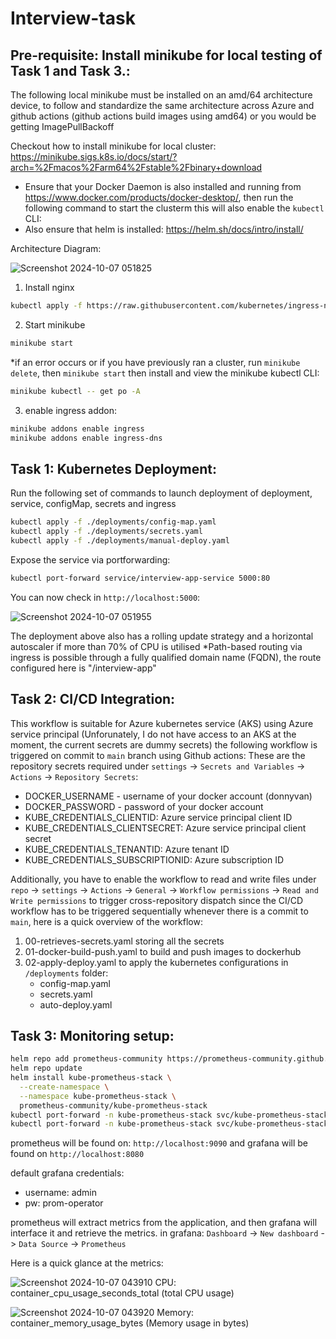 # Interview-task
## Pre-requisite: Install minikube for local testing of Task 1 and Task 3.:
The following local minikube must be installed on an amd/64 architecture device, to follow and standardize the same architecture across Azure and github actions (github actions build images using amd64) or you would be getting ImagePullBackoff

Checkout how to install minikube for local cluster:
https://minikube.sigs.k8s.io/docs/start/?arch=%2Fmacos%2Farm64%2Fstable%2Fbinary+download

* Ensure that your Docker Daemon is also installed and running from https://www.docker.com/products/docker-desktop/, then run the following command to start the clusterm this will also enable the `kubectl` CLI:
* Also ensure that helm is installed: https://helm.sh/docs/intro/install/

Architecture Diagram:

![Screenshot 2024-10-07 051825](https://github.com/user-attachments/assets/70c7c56d-736a-401c-a61b-5530ededf232)

1. Install nginx
```bash
kubectl apply -f https://raw.githubusercontent.com/kubernetes/ingress-nginx/main/deploy/static/provider/cloud/deploy.yaml
```
2. Start minikube
```bash
minikube start
```
*if an error occurs or if you have previously ran a cluster, run `minikube delete`, then `minikube start` then install and view the minikube kubectl CLI:
```bash
minikube kubectl -- get po -A
```
3. enable ingress addon:
```bash
minikube addons enable ingress
minikube addons enable ingress-dns
```

## Task 1: Kubernetes Deployment:
Run the following set of commands to launch deployment of deployment, service, configMap, secrets and ingress
``` bash
kubectl apply -f ./deployments/config-map.yaml
kubectl apply -f ./deployments/secrets.yaml
kubectl apply -f ./deployments/manual-deploy.yaml
```
Expose the service via portforwarding:
```bash
kubectl port-forward service/interview-app-service 5000:80
```
You can now check in `http://localhost:5000`:

![Screenshot 2024-10-07 051955](https://github.com/user-attachments/assets/b621bfbd-fdd7-419f-9d79-d6d051c703bc)

The deployment above also has a rolling update strategy and a horizontal autoscaler if more than 70% of CPU is utilised
*Path-based routing via ingress is possible through a fully qualified domain name (FQDN), the route configured here is "/interview-app"

## Task 2: CI/CD Integration:
This workflow is suitable for Azure kubernetes service (AKS) using Azure service principal (Unforunately, I do not have access to an AKS at the moment, the current secrets are dummy secrets)
the following workflow is triggered on commit to `main` branch using Github actions:
These are the repository secrets required under `settings` -> `Secrets and Variables` -> `Actions` -> `Repository Secrets`:
- DOCKER_USERNAME - username of your docker account (donnyvan)
- DOCKER_PASSWORD - password of your docker account
- KUBE_CREDENTIALS_CLIENTID: Azure service principal client ID
- KUBE_CREDENTIALS_CLIENTSECRET: Azure service principal client secret
- KUBE_CREDENTIALS_TENANTID: Azure tenant ID
- KUBE_CREDENTIALS_SUBSCRIPTIONID: Azure subscription ID

Additionally, you have to enable the workflow to read and write files under `repo` -> `settings` -> `Actions` -> `General` -> `Workflow permissions` -> `Read and Write permissions` to trigger cross-repository dispatch since the CI/CD workflow has to be triggered sequentially whenever there is a commit to `main`, here is a quick overview of the workflow:
1. 00-retrieves-secrets.yaml storing all the secrets
2. 01-docker-build-push.yaml to build and push images to dockerhub 
3. 02-apply-deploy.yaml to apply the kubernetes configurations in `/deployments` folder:
    - config-map.yaml
    - secrets.yaml
    - auto-deploy.yaml

## Task 3: Monitoring setup:

```bash
helm repo add prometheus-community https://prometheus-community.github.io/helm-charts
helm repo update
helm install kube-prometheus-stack \
  --create-namespace \
  --namespace kube-prometheus-stack \
  prometheus-community/kube-prometheus-stack
kubectl port-forward -n kube-prometheus-stack svc/kube-prometheus-stack-prometheus 9090:9090
kubectl port-forward -n kube-prometheus-stack svc/kube-prometheus-stack-grafana 8080:80
```

prometheus will be found on: `http://localhost:9090` and grafana will be found on `http://localhost:8080`

default grafana credentials:
- username: admin
- pw: prom-operator

prometheus will extract metrics from the application, and then grafana will interface it and retrieve the metrics.
in grafana:
`Dashboard` -> `New dashboard` -> `Data Source` -> `Prometheus`

Here is a quick glance at the metrics:

![Screenshot 2024-10-07 043910](https://github.com/user-attachments/assets/c9d5ef69-9621-4698-9a91-547c4ef0bd4b)
CPU: container_cpu_usage_seconds_total (total CPU usage)

![Screenshot 2024-10-07 043920](https://github.com/user-attachments/assets/26ca36fc-539a-4f84-b9e8-630e5414eef9)
Memory: container_memory_usage_bytes (Memory usage in bytes)

